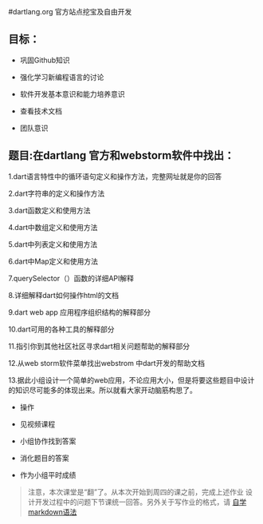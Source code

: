 #dartlang.org 官方站点挖宝及自由开发

## 目标：

- 巩固Github知识

- 强化学习新编程语言的讨论

- 软件开发基本意识和能力培养意识

- 查看技术文档

- 团队意识
## 题目:在dartlang 官方和webstorm软件中找出：

 1.dart语言特性中的循环语句定义和操作方法，完整网址就是你的回答

 2.dart字符串的定义和操作方法

 3.dart函数定义和使用方法

 4.dart中数组定义和使用方法

 5.dart中列表定义和使用方法

 6.dart中Map定义和使用方法

 7.querySelector（）函数的详细API解释

 8.详细解释dart如何操作html的文档

 9.dart web app 应用程序组织结构的解释部分

 10.dart可用的各种工具的解释部分

 11.指引你到其他社区社区寻求dart相关问题帮助的解释部分

 12.从web storm软件菜单找出webstrom 中dart开发的帮助文档

 13.据此小组设计一个简单的web应用，不论应用大小，但是将要这些题目中设计的知识尽可能多的体现出来。所以就看大家开动脑筋构思了。


- 操作

 - 见视频课程
 - 小组协作找到答案
 - 消化题目的答案
 - 作为小组平时成绩

>注意，本次课堂是“翻”了。从本次开始到周四的课之前，完成上述作业
>设计开发过程中的问题下节课统一回答。另外关于写作业的格式，请
[自学markdown语法](http://www.yaosansi.com/post/markdown-on-github/#5-_GitHub%E6%89%A9%E5%B1%95%E8%AF%AD%E6%B3%95)


























